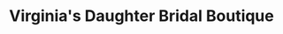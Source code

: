 ---
title: "Virginia's Daughter Bridal Boutique"
url: /suffolk/virginias-daughter-bridal-boutique/
shop: Kleidung
---